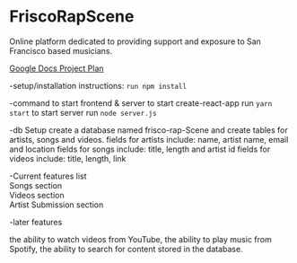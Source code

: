 # FriscoRapScene
Online platform dedicated to providing support and exposure to San Francisco based musicians.

[Google Docs Project Plan](https://docs.google.com/document/d/1VeNOotN3L_lYcabDLT5oVjgLYO6SmqnziV2deHRebAQ)

-setup/installation instructions:
``run npm install``


-command to start frontend & server
to start create-react-app run ``yarn start``
to start server run ``node server.js``

-db Setup
create a database named frisco-rap-Scene
and create tables for artists, songs and videos.
fields for artists include: name, artist name, email and location
fields for songs include: title, length and artist id
fields for videos include: title, length, link


-Current features list <br/>
Songs section <br/>
Videos section <br/>
Artist Submission section

-later features

the ability to watch videos from YouTube, the ability to  play music from Spotify, the ability to search for content stored in the database.
